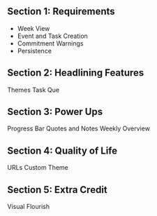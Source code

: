 ## Section 1: Requirements
- Week View
- Event and Task Creation
- Commitment Warnings
- Persistence

## Section 2: Headlining Features
Themes
Task Que 

## Section 3: Power Ups
Progress Bar
Quotes and Notes
Weekly Overview

## Section 4: Quality of Life
URLs 
Custom Theme

## Section 5: Extra Credit
Visual Flourish
